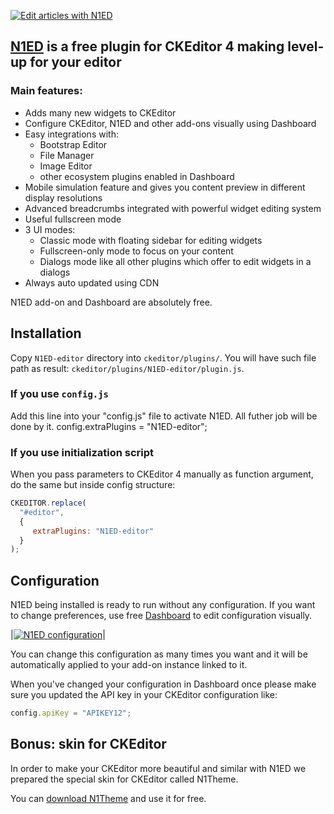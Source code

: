 [![Edit articles with N1ED](https://n1ed.com/img/screenshots/docs/widgets/font-awesome/choose-icon-788.png)](https://n1ed.com)

## [N1ED](https://n1ed.com) is a free plugin for CKEditor 4 making level-up for your editor

### Main features:

- Adds many new widgets to CKEditor
- Configure CKEditor, N1ED and other add-ons visually using Dashboard
- Easy integrations with:
    - Bootstrap Editor
    - File Manager
    - Image Editor
    - other ecosystem plugins enabled in Dashboard
- Mobile simulation feature and gives you content preview in different display resolutions
- Advanced breadcrumbs integrated with powerful widget editing system
- Useful fullscreen mode
- 3 UI modes:
    - Classic mode with floating sidebar for editing widgets
    - Fullscreen-only mode to focus on your content
    - Dialogs mode like all other plugins which offer to edit widgets in a dialogs
- Always auto updated using CDN

N1ED add-on and Dashboard are absolutely free.


## Installation

Copy ```N1ED-editor``` directory into ```ckeditor/plugins/```.
You will have such file path as result: ```ckeditor/plugins/N1ED-editor/plugin.js```.

### If you use ```config.js```
Add this line into your "config.js" file to activate N1ED. All futher job will be done by it.
config.extraPlugins = "N1ED-editor";

### If you use initialization script
When you pass parameters to CKEditor 4 manually as function argument, do the same but inside config structure:
```js
CKEDITOR.replace(
  "#editor",
  {
     extraPlugins: "N1ED-editor"
  }
);
```

## Configuration

N1ED being installed is ready to run without any configuration.
If you want to change preferences, use free [Dashboard](https://n1ed.com/dashboard) to edit configuration visually.

|[![N1ED configuration](https://n1ed.com/img/screenshots/docs/widgets/config-editor/config-editor-plugins-788.png)​](https://n1ed.com)|

You can change this configuration as many times you want and it will be automatically applied to your add-on instance linked to it.

When you've changed your configuration in Dashboard once please make sure you updated the API key in your CKEditor configuration like:

```js
config.apiKey = "APIKEY12";
```


## Bonus: skin for CKEditor

In order to make your CKEditor more beautiful and similar with N1ED we prepared the special skin for CKEditor called N1Theme.

You can [download N1Theme](https://ckeditor.com/cke4/addon/n1theme) and use it for free.
